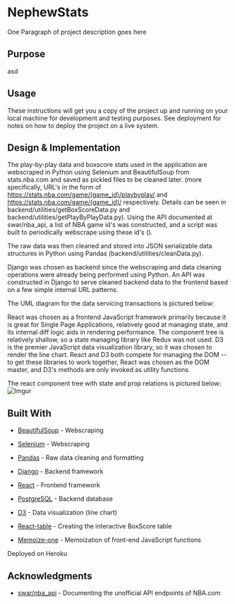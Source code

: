 # NephewStats

One Paragraph of project description goes here

## Purpose

asd

## Usage

These instructions will get you a copy of the project up and running on your local machine for development and testing purposes. See deployment for notes on how to deploy the project on a live system.

## Design & Implementation

The play-by-play data and boxscore stats used in the application are webscraped in Python using Selenium and BeautifulSoup from stats.nba.com and saved as pickled files to be cleaned later. (more specifically, URL's in the form of https://stats.nba.com/game/(game_id)/playbyplay/ and https://stats.nba.com/game/(game_id)/ respectively. Details can be seen in backend/utilities/getBoxScoreData.py and backend/utilities/getPlayByPlayData.py). Using the API documented at swar/nba_api, a list of NBA game id's was constructed, and a script was built to periodically webscrape using these id's ().

The raw data was then cleaned and stored into JSON serializable data structures in Python using Pandas (backend/utilities/cleanData.py).

Django was chosen as backend since the webscraping and data cleaning operations were already being performed using Python. An API was constructed in Django to serve cleaned backend data to the frontend based on a few simple internal URL patterns. 

The UML diagram for the data servicing transactions is pictured below:

React was chosen as a frontend JavaScript framework primarily because it is great for Single Page Applications, relatively good at managing state, and its internal diff logic aids in rendering performance. The component tree is relatively shallow, so a state managing library like Redux was not used. D3 is the premier JavaScript data visualization library, so it was chosen to render the line chart. React and D3 both compete for managing the DOM -- to get these libraries to work together, React was chosen as the DOM master, and D3's methods are only invoked as utility functions. 

The react component tree with state and prop relations is pictured below:
![Imgur](https://i.imgur.com/SxN4QlP.png)

## Built With

* [BeautifulSoup]() - Webscraping
* [Selenium]() - Webscraping
* [Pandas]() - Raw data cleaning and formatting
* [Django]() - Backend framework
* [React]() - Frontend framework
* [PostgreSQL]() - Backend database
* [D3]() - Data visualization (line chart)

* [React-table]() - Creating the interactive BoxScore table
* [Memoize-one]() - Memoization of front-end JavaScript functions

Deployed on Heroku

## Acknowledgments

* [swar/nba_api]() - Documenting the unofficial API endpoints of NBA.com
